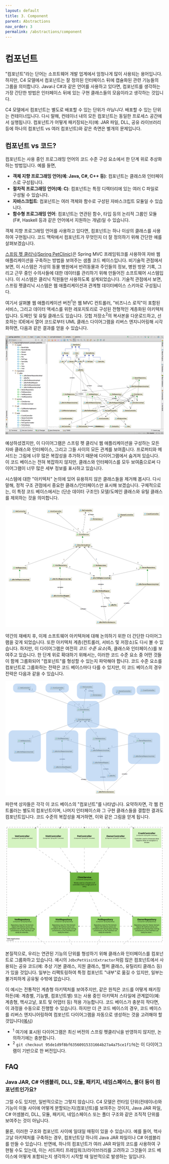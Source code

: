```yaml
---
layout: default
title: 3. Component
parent: Abstractions
nav_order: 3
permalink: /abstractions/component
---
```


# 컴포넌트

"컴포넌트"라는 단어는 소프트웨어 개발 업계에서 엄청나게 많이 사용되는 용어입니다. 하지만, C4 모델에서 컴포넌트는 잘 정의된 인터페이스 뒤에 캡슐화된 관련 기능들의 그룹을 의미합니다.
Java나 C#과 같은 언어를 사용하고 있다면, 컴포넌트를 생각하는 가장 간단한 방법은 인터페이스 뒤에 있는 구현 클래스들의 모음이라고 생각하는 것입니다.

C4 모델에서 컴포넌트는 별도로 배포할 수 있는 단위가 _아닙니다_. 배포할 수 있는 단위는 컨테이너입니다.
다시 말해, 컨테이너 내의 모든 컴포넌트는 동일한 프로세스 공간에서 실행됩니다. 컴포넌트가 어떻게 패키징되는지(예: JAR 파일, DLL, 공유 라이브러리 등에 하나의 컴포넌트 vs 여러 컴포넌트)와 같은 측면은 별개의 문제입니다.

## 컴포넌트 vs 코드?

컴포넌트는 사용 중인 프로그래밍 언어의 코드 수준 구성 요소에서 한 단계 위로 추상화하는 방법입니다. 예를 들면,

- **객체 지향 프로그래밍 언어(예: Java, C#, C++ 등)**: 컴포넌트는 클래스와 인터페이스로 구성됩니다.
- **절차적 프로그래밍 언어(예: C)**: 컴포넌트는 특정 디렉터리에 있는 여러 C 파일로 구성될 수 있습니다.
- **자바스크립트**: 컴포넌트는 여러 객체와 함수로 구성된 자바스크립트 모듈일 수 있습니다.
- **함수형 프로그래밍 언어**: 컴포넌트는 연관된 함수, 타입 등의 논리적 그룹인 모듈(F#, Haskell 등과 같은 언어에서 지원하는 개념)일 수 있습니다.

객체 지향 프로그래밍 언어를 사용하고 있다면, 컴포넌트는 하나 이상의 클래스를 사용하여 구현됩니다. 코드 맥락에서 컴포넌트가 무엇인지 더 잘 정의하기 위해 간단한 예를 살펴보겠습니다.

[스프링 펫 클리닉(Spring PetClinic)](https://github.com/spring-projects/spring-petclinic)은 Spring MVC 프레임워크를 사용하여 자바 웹 애플리케이션을 구축하는 방법을 보여주는 샘플 코드 베이스입니다.
비기술적 관점에서 보면, 이 시스템은 가상의 동물 병원에서 반려동물과 주인들의 정보, 병원 방문 기록, 그리고 근무 중인 수의사들에 대한 데이터를 관리하기 위해 만들어진 소프트웨어 시스템입니다.
이 시스템은 클리닉 직원들만 사용하도록 설계되었습니다. 기술적 관점에서 보면, 스프링 펫클리닉 시스템은 웹 애플리케이션과 관계형 데이터베이스 스키마로 구성됩니다.

여기서 살펴볼 웹 애플리케이션 버전<sup>1</sup>은 웹 MVC 컨트롤러, "비즈니스 로직"이 포함된 서비스, 그리고 데이터 액세스를 위한 레포지토리로 구성된 전형적인 계층화된 아키텍처입니다. 도메인 및 유틸 클래스도 있습니다.
깃헙 저장소<sup>2</sup>의 복사본을 다운로드하고, 선호하는 IDE에서 열어 코드로부터 UML 클래스 다이어그램을 리버스 엔지니어링해 시각화하면, 다음과 같은 결과를 얻을 수 있습니다.

[![](../images/components-vs-classes-1.png)](../images/components-vs-classes-1.png)

예상하셨겠지만, 이 다이어그램은 스프링 펫 클리닉 웹 애플리케이션을 구성하는 모든 자바 클래스와 인터페이스, 그리고 그들 사이의 모든 관계를 보여줍니다.
프로퍼티와 메서드는 그림에 너무 많은 복잡성을 추가하기 때문에 다이어그램에서 숨겨져 있습니다.
이 코드 베이스는 전혀 복잡하지 않지만, 클래스와 인터페이스를 모두 보여줌으로써 다이어그램이 너무 많은 세부 정보를 표시하고 있습니다.

시스템에 대한 "아키텍처" 논의에 있어 유용하지 않은 클래스들을 제거해 봅시다.
다시 말해, 정적 구조 관점에서 중요한 클래스/인터페이스만 표시해 보겠습니다.
구체적으로는, 이 특정 코드 베이스에서는 (단순 데이터 구조인) 모델/도메인 클래스와 유틸 클래스를 제외하는 것을 의미합니다.

[![](/images/components-vs-classes-2.png)](../images/components-vs-classes-2.png)

약간의 재배치 후, 이제 소프트웨어 아키텍처에 대해 논의하기 위한 더 간단한 다이어그램을 갖게 되었습니다.
또한 아키텍처 계층(컨트롤러, 서비스 및 저장소)도 다시 볼 수 있습니다.
하지만, 이 다이어그램은 여전히 _코드 수준 요소_(즉, 클래스와 인터페이스)를 보여주고 있습니다.
한 단계 위로 확대하기 위해서는, 이러한 코드 수준 요소 중 어떤 것들이 함께 그룹화되어 "컴포넌트"를 형성할 수 있는지 파악해야 합니다.
코드 수준 요소를 컴포넌트로 그룹화하는 전략은 코드 베이스마다 다를 수 있지만, 이 코드 베이스의 경우 전략은 다음과 같을 수 있습니다.

[![](../images/components-vs-classes-3.png)](../images/components-vs-classes-3.png)

파란색 상자들은 각각 이 코드 베이스의 "컴포넌트"를 나타냅니다.
요약하자면, 각 웹 컨트롤러는 별도의 컴포넌트이며, 나머지 인터페이스와 그 구현 클래스들을 결합한 결과도 컴포넌트입니다.
코드 수준의 복잡성을 제거하면, 이와 같은 그림을 얻게 됩니다.

[![](../images/components-vs-classes-4.png)](../images/components-vs-classes-4.png)

본질적으로, 우리는 연관된 기능의 단위를 형성하기 위해 클래스와 인터페이스를 컴포넌트로 그룹화하고 있습니다.
예시의 `JdbcPetVisitExtractor`처럼 많은 컴포넌트에서 사용되는 공유 코드(예: 추상 기본 클래스, 지원 클래스, 헬퍼 클래스, 유틸리티 클래스 등)가 있을 것입니다.
일부는 리팩토링하여 특정 컴포넌트 "내부"로 옮길 수 있지만, 일부는 불가피하게 공유될 수밖에 없습니다.

이 예시는 전통적인 계층형 아키텍처를 보여주지만, 같은 원칙은 코드를 어떻게 패키징하든(예: 계층별, 기능별, 컴포넌트별) 또는 사용 중인 아키텍처 스타일에 관계없이(예: 계층형, 헥사고날, 포트 및 어댑터 등) 적용 가능합니다.
코드 베이스가 충분히 작다면, 이 과정을 수동으로 진행할 수 있습니다. 하지만 더 큰 코드 베이스의 경우, 코드 베이스를 리버스 엔지니어링하여 컴포넌트 다이어그램을 자동으로 생성하는 것을 고려해야 할 것입니다([예시](https://github.com/structurizr/java/blob/master/structurizr-dsl/src/test/resources/dsl/spring-petclinic/workspace.dsl))

- <sup>1</sup> 여기에 표시된 다이어그램은 최신 버전의 스프링 펫클리닉을 반영하지 않지만, 논의하기에는 충분합니다.
- <sup>2</sup> `git checkout 95de1d9f8bf63560915331664b27a4a75ce1f1f6`는 이 다이어그램이 기반으로 한 버전입니다.

## FAQ

### Java JAR, C# 어셈블리, DLL, 모듈, 패키지, 네임스페이스, 폴더 등이 컴포넌트인가요?

그럴 수도 있지만, 일반적으로는 그렇지 않습니다.
C4 모델은 런타임 단위(컨테이너)와 기능이 이들 사이에 어떻게 분할되는지(컴포넌트)를 보여주는 것이지, Java JAR 파일, C# 어셈블리, DLL, 모듈, 패키지, 네임스페이스 또는 폴더 구조와 같은 조직적 단위를 보여주는 것이 아닙니다.

물론, 이러한 구조와 컴포넌트 사이에 일대일 매핑이 있을 수 있습니다.
예를 들어, 헥사고날 아키텍처를 구축하는 경우, 컴포넌트당 하나의 Java JAR 파일이나 C# 어셈블리를 만들 수 있습니다.
반면에, 하나의 컴포넌트가 여러 JAR 파일의 코드를 사용하여 구현될 수도 있는데, 이는 서드파티 프레임워크/라이브러리를 고려하고 그것들이 코드 베이스에 어떻게 포함되는지 생각하기 시작할 때 일반적으로 발생하는 일입니다.
